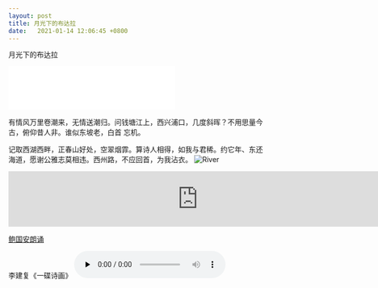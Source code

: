 ```yaml
---
layout: post
title: 月光下的布达拉
date:   2021-01-14 12:06:45 +0800
---
```

月光下的布达拉

<iframe frameborder="no" border="0" marginwidth="0" marginheight="0" width=330 height=86 src="//music.163.com/outchain/player?type=2&id=5246197&auto=0&height=66"></iframe>


有情风万里卷潮来，无情送潮归。问钱塘江上，西兴浦口，几度斜晖？不用思量今古，俯仰昔人非。谁似东坡老，白首
忘机。

记取西湖西畔，正春山好处，空翠烟霏。算诗人相得，如我与君稀。约它年、东还海道，愿谢公雅志莫相违。西州路，不应回首，为我沾衣。
![River](http://h2.ioliu.cn/bing/FraserRiver_ZH-CN1625992097_1920x1080.jpg?imageslim)

<iframe frameborder="no" border="0" marginwidth="0" marginheight="0" width="750" height="110" loading="lazy" sandbox="allow-popups allow-scripts allow-same-origin" src="https://www.xiami.com/webapp/embed-player?autoPlay=1&id=1772096281"></iframe>

[鲍国安朗诵](https://www.xiami.com/song/mQG6aF5e001)

李建复《一碟诗画》
<audio id="audio" controls="" preload="none">
      <source id="mp3" src="https://yuhongzhu08.github.io/images/%E6%9D%8E%E5%BB%BA%E5%A4%8D%20-%20%E4%B8%80%E7%A2%9F%E8%AF%97%E8%AF%9D.mp3">
</audio>

